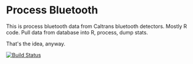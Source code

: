 # Process Bluetooth

This is process bluetooth data from Caltrans bluetooth detectors.
Mostly R code.  Pull data from database into R, process, dump stats.

That's the idea, anyway.

[![Build Status](https://travis-ci.org/jmarca/processbluetooth.png?branch=master)](https://travis-ci.org/jmarca/processbluetooth)
